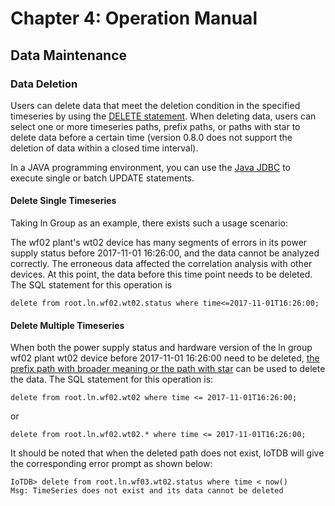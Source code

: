 <!--

    Licensed to the Apache Software Foundation (ASF) under one
    or more contributor license agreements.  See the NOTICE file
    distributed with this work for additional information
    regarding copyright ownership.  The ASF licenses this file
    to you under the Apache License, Version 2.0 (the
    "License"); you may not use this file except in compliance
    with the License.  You may obtain a copy of the License at

        http://www.apache.org/licenses/LICENSE-2.0

    Unless required by applicable law or agreed to in writing,
    software distributed under the License is distributed on an
    "AS IS" BASIS, WITHOUT WARRANTIES OR CONDITIONS OF ANY
    KIND, either express or implied.  See the License for the
    specific language governing permissions and limitations
    under the License.

-->

# Chapter 4: Operation Manual

## Data Maintenance

<!-- > 
### Data Update

Users can use [UPDATE statements](/#/Documents/0.8.0/chap5/sec1) to update data over a period of time in a specified timeseries. When updating data, users can select a timeseries to be updated (version 0.8.0 does not support multiple timeseries updates) and specify a time point or period to be updated (version 0.8.0 must have time filtering conditions).

In a JAVA programming environment, you can use the [Java JDBC](/#/Documents/0.8.0/chap6/sec1) to execute single or batch UPDATE statements.

#### Update Single Timeseries
Taking the power supply status of ln group wf02 plant wt02 device as an example, there exists such a usage scenario:

After data access and analysis, it is found that the power supply status from 2017-11-01 15:54:00 to 2017-11-01 16:00:00 is true, but the actual power supply status is abnormal. You need to update the status to false during this period. The SQL statement for this operation is:

```
update root.ln.wf02 SET wt02.status = false where time <=2017-11-01T16:00:00 and time >= 2017-11-01T15:54:00
```
It should be noted that when the updated data type does not match the actual data type, IoTDB will give the corresponding error prompt as shown below:

```
IoTDB> update root.ln.wf02 set wt02.status = 1205 where time < now()
error: The BOOLEAN data type should be true/TRUE or false/FALSE
```
When the updated path does not exist, IoTDB will give the corresponding error prompt as shown below:

```
IoTDB> update root.ln.wf02 set wt02.sta = false where time < now()
Msg: do not select any existing series
```
-->

### Data Deletion

Users can delete data that meet the deletion condition in the specified timeseries by using the [DELETE statement](/#/Documents/progress/chap4/sec7). When deleting data, users can select one or more timeseries paths, prefix paths, or paths with star  to delete data before a certain time (version 0.8.0 does not support the deletion of data within a closed time interval).

In a JAVA programming environment, you can use the [Java JDBC](/#/Documents/progress/chap6/sec1) to execute single or batch UPDATE statements.

#### Delete Single Timeseries
Taking ln Group as an example, there exists such a usage scenario:

The wf02 plant's wt02 device has many segments of errors in its power supply status before 2017-11-01 16:26:00, and the data cannot be analyzed correctly. The erroneous data affected the correlation analysis with other devices. At this point, the data before this time point needs to be deleted. The SQL statement for this operation is

```
delete from root.ln.wf02.wt02.status where time<=2017-11-01T16:26:00;
```

#### Delete Multiple Timeseries
When both the power supply status and hardware version of the ln group wf02 plant wt02 device before 2017-11-01 16:26:00 need to be deleted, [the prefix path with broader meaning or the path with star](/#/Documents/progress/chap2/sec1) can be used to delete the data. The SQL statement for this operation is:

```
delete from root.ln.wf02.wt02 where time <= 2017-11-01T16:26:00;
```
or

```
delete from root.ln.wf02.wt02.* where time <= 2017-11-01T16:26:00;
```
It should be noted that when the deleted path does not exist, IoTDB will give the corresponding error prompt as shown below:

```
IoTDB> delete from root.ln.wf03.wt02.status where time < now()
Msg: TimeSeries does not exist and its data cannot be deleted
```
